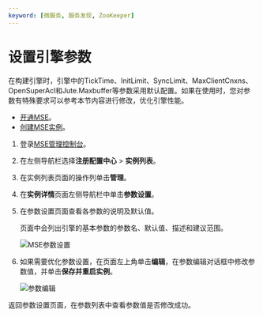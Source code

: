 ```yaml
---
keyword: [微服务, 服务发现, ZooKeeper]
---
```


# 设置引擎参数

在构建引擎时，引擎中的TickTime、InitLimit、SyncLimit、MaxClientCnxns、OpenSuperAcl和Jute.Maxbuffer等参数采用默认配置。如果在使用时，您对参数有特殊要求可以参考本节内容进行修改，优化引擎性能。

-   [开通MSE](https://www.aliyun.com/product/mse)。
-   [创建MSE实例](/cn.zh-CN/快速入门/微服务注册配置中心/购买并构建ZooKeeper引擎.md)。

1.  登录[MSE管理控制台](https://mse.console.aliyun.com)。

2.  在左侧导航栏选择**注册配置中心** \> **实例列表**。

3.  在实例列表页面的操作列单击**管理**。

4.  在**实例详情**页面左侧导航栏中单击**参数设置**。

5.  在参数设置页面查看各参数的说明及默认值。

    页面中会列出引擎的基本参数的参数名、默认值、描述和建议范围。

    ![MSE参数设置](https://static-aliyun-doc.oss-accelerate.aliyuncs.com/assets/img/zh-CN/7991309951/p51207.png)

6.  如果需要优化参数设置，在页面左上角单击**编辑**，在参数编辑对话框中修改参数值，并单击**保存并重启实例**。

    ![参数编辑](https://static-aliyun-doc.oss-accelerate.aliyuncs.com/assets/img/zh-CN/7991309951/p51210.png)


返回参数设置页面，在参数列表中查看参数值是否修改成功。

